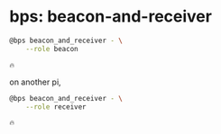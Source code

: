 # bps: beacon-and-receiver

```bash
@bps beacon_and_receiver - \
    --role beacon
```

```text
🔥
```

on another pi,

```bash
@bps beacon_and_receiver - \
    --role receiver
```

```text
🔥
```
